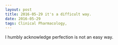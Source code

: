 ```yaml
---
layout: post
title: 2016-05-29 it's a difficult way.
date: 2016-05-29
tags: Clinical Pharmacology, 
---
```

I humbly acknowledge perfection is not an easy way.
